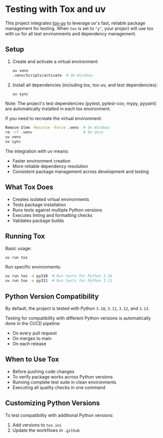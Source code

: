 # Testing with Tox and uv

This project integrates [tox-uv](https://github.com/tox-dev/tox-uv) to leverage uv's fast, reliable package management for testing. When `tox` is set to `"y"`, your project will use tox with uv for all test environments and dependency management.

## Setup

1. Create and activate a virtual environment:

   ```bash
   uv venv
   .venv/Scripts/activate  # On Windows
   ```

2. Install all dependencies (including tox, tox-uv, and test dependencies):

   ```bash
   uv sync
   ```

Note: The project's test dependencies (pytest, pytest-cov, mypy, pyyaml) are automatically installed in each tox environment.

If you need to recreate the virtual environment:

```bash
Remove-Item -Recurse -Force .venv  # On Windows
rm -rf .venv                       # On Unix
uv venv
uv sync
```

The integration with uv means:

- Faster environment creation
- More reliable dependency resolution
- Consistent package management across development and testing

## What Tox Does

- Creates isolated virtual environments
- Tests package installation
- Runs tests against multiple Python versions
- Executes linting and formatting checks
- Validates package builds

## Running Tox

Basic usage:

```bash
uv run tox
```

Run specific environments:

```bash
uv run tox -e py310  # Run tests for Python 3.10
uv run tox -e py311  # Run tests for Python 3.11
```

## Python Version Compatibility

By default, the project is tested with Python `3.10`, `3.11`, `3.12`, and `3.13`.

Testing for compatibility with different Python versions is automatically done in the CI/CD pipeline:

- On every pull request
- On merges to main
- On each release

## When to Use Tox

- Before pushing code changes
- To verify package works across Python versions
- Running complete test suite in clean environments
- Executing all quality checks in one command

## Customizing Python Versions

To test compatibility with additional Python versions:

1. Add versions to `tox.ini`
2. Update the workflows in `.github`
